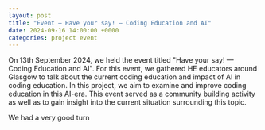 ```yaml
---
layout: post
title: "Event — Have your say! — Coding Education and AI"
date: 2024-09-16 14:00:00 +0000
categories: project event
---
```


On 13th September 2024, we held the event titled "Have your say! — Coding Education 
and AI". For this event, we gathered HE educators around 
Glasgow to talk about the current coding education and impact of AI in coding 
education. 
In this project, we aim to examine and improve coding education in this AI-era. 
This event served as a community building activity as well as to gain insight 
into the current situation surrounding this topic. 

We had a very good turn 